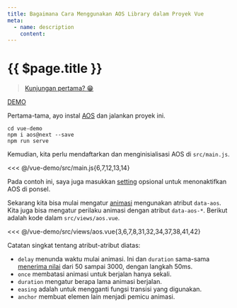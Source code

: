 ```yaml
---
title: Bagaimana Cara Menggunakan AOS Library dalam Proyek Vue
meta:
  - name: description
    content: 
---
```


# {{ $page.title }}

> [Kunjungan pertama? :grin:](./)

[DEMO](https://vuedemo.netlify.com/aos)

Pertama-tama, ayo instal [AOS](https://github.com/michalsnik/aos) dan jalankan proyek ini.

```bash{2}
cd vue-demo
npm i aos@next --save
npm run serve
```

Kemudian, kita perlu mendaftarkan dan menginisialisasi AOS di `src/main.js`.

<<< @/vue-demo/src/main.js{6,7,12,13,14}

Pada contoh ini, saya juga masukkan [setting](https://github.com/michalsnik/aos#1-initialize-aos) opsional untuk menonaktifkan AOS di ponsel.

Sekarang kita bisa mulai mengatur [animasi](https://github.com/michalsnik/aos#animations) mengunakan atribut `data-aos`. Kita juga bisa mengatur perilaku animasi dengan atribut `data-aos-*`. Berikut adalah kode dalam `src/views/aos.vue`.

<<< @/vue-demo/src/views/aos.vue{3,6,7,8,31,32,34,37,38,41,42}

Catatan singkat tentang atribut-atribut diatas:

- `delay` menunda waktu mulai animasi. Ini dan `duration` sama-sama [menerima nilai](https://github.com/michalsnik/aos#setting-duration-delay) dari 50 sampai 3000, dengan langkah 50ms.
- `once` membatasi animasi untuk berjalan hanya sekali.
- `duration` mengatur berapa lama animasi berjalan.
- `easing` adalah untuk mengganti fungsi transisi yang digunakan.
- `anchor` membuat elemen lain menjadi pemicu animasi.
